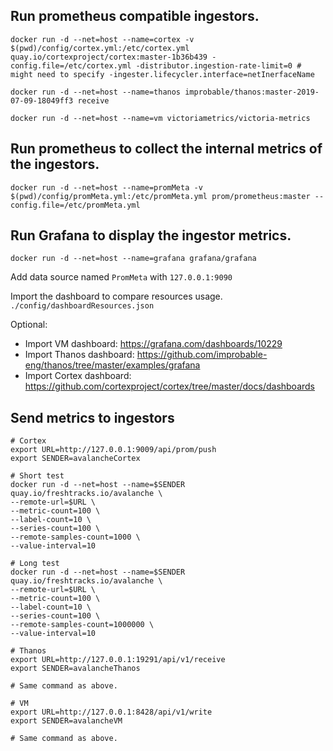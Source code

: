 
## Run prometheus compatible ingestors.

```
docker run -d --net=host --name=cortex -v $(pwd)/config/cortex.yml:/etc/cortex.yml  quay.io/cortexproject/cortex:master-1b36b439 -config.file=/etc/cortex.yml -distributor.ingestion-rate-limit=0 # might need to specify -ingester.lifecycler.interface=netInerfaceName

docker run -d --net=host --name=thanos improbable/thanos:master-2019-07-09-18049ff3 receive

docker run -d --net=host --name=vm victoriametrics/victoria-metrics
```

## Run prometheus to collect the internal metrics of the ingestors.
```
docker run -d --net=host --name=promMeta -v $(pwd)/config/promMeta.yml:/etc/promMeta.yml prom/prometheus:master --config.file=/etc/promMeta.yml
```

## Run Grafana to display the ingestor metrics.
```
docker run -d --net=host --name=grafana grafana/grafana
```

Add data source named `PromMeta` with `127.0.0.1:9090`

Import the dashboard to compare resources usage.
`./config/dashboardResources.json`

Optional:
- Import VM dashboard: https://grafana.com/dashboards/10229
- Import Thanos dashboard: https://github.com/improbable-eng/thanos/tree/master/examples/grafana
- Import Cortex dashboard: https://github.com/cortexproject/cortex/tree/master/docs/dashboards



## Send metrics to ingestors

```
# Cortex
export URL=http://127.0.0.1:9009/api/prom/push
export SENDER=avalancheCortex

# Short test
docker run -d --net=host --name=$SENDER quay.io/freshtracks.io/avalanche \
--remote-url=$URL \
--metric-count=100 \
--label-count=10 \
--series-count=100 \
--remote-samples-count=1000 \
--value-interval=10

# Long test
docker run -d --net=host --name=$SENDER quay.io/freshtracks.io/avalanche \
--remote-url=$URL \
--metric-count=100 \
--label-count=10 \
--series-count=100 \
--remote-samples-count=1000000 \
--value-interval=10

# Thanos
export URL=http://127.0.0.1:19291/api/v1/receive
export SENDER=avalancheThanos

# Same command as above.

# VM
export URL=http://127.0.0.1:8428/api/v1/write 
export SENDER=avalancheVM

# Same command as above.
```

